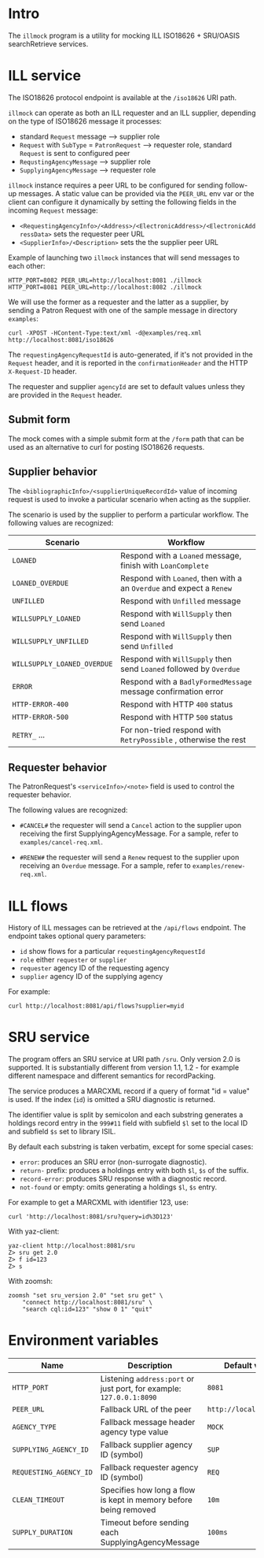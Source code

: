 # Intro

The `illmock` program is a utility for mocking ILL ISO18626 + SRU/OASIS
searchRetrieve services.

# ILL service

The ISO18626 protocol endpoint is available at the `/iso18626` URI path.

`illmock` can operate as both an ILL requester and an ILL supplier, depending
on the type of ISO18626 message it processes:

  * standard `Request` message --> supplier role
  * `Request` with `SubType` = `PatronRequest` --> requester role, standard `Request` is sent to configured peer
  * `RequstingAgencyMessage` --> supplier role
  * `SupplyingAgencyMessage` --> requester role

`illmock` instance requires a peer URL to be configured for sending follow-up messages.
A static value can be provided via the `PEER_URL` env var or the client can configure it
dynamically by setting the following fields in the incoming `Request` message:

  * `<RequestingAgencyInfo>/<Address>/<ElectronicAddress>/<ElectronicAddressData>` sets the requester peer URL
  * `<SupplierInfo>/<Description>` sets the the supplier peer URL

Example of launching two `illmock` instances that will send messages to each
other:

    HTTP_PORT=8082 PEER_URL=http://localhost:8081 ./illmock
    HTTP_PORT=8081 PEER_URL=http://localhost:8082 ./illmock

We will use the former as a requester and the latter as a supplier, by sending
a Patron Request with one of the sample message in directory `examples`:

    curl -XPOST -HContent-Type:text/xml -d@examples/req.xml http://localhost:8081/iso18626

The `requestingAgencyRequestId` is  auto-generated, if it's not provided in the `Request` header, and it is
reported in the `confirmationHeader` and the HTTP `X-Request-ID` header.

The requester and supplier `agencyId` are set to default values unless they are provided in the `Request` header.

## Submit form

The mock comes with a simple submit form at the `/form` path that can be used as an alternative to curl for posting ISO18626 requests.

## Supplier behavior

The `<bibliographicInfo>/<supplierUniqueRecordId>` value of incoming request is used to
invoke a particular scenario when acting as the supplier.

The scenario is used by the supplier to perform a particular workflow. The
following values are recognized:

| Scenario                  | Workflow                                                             |
|---------------------------|----------------------------------------------------------------------|
|`LOANED`                   | Respond with a `Loaned` message, finish with `LoanComplete`          |
|`LOANED_OVERDUE`           | Respond with `Loaned`, then with a an `Overdue` and expect a `Renew` |
|`UNFILLED`                 | Respond with `Unfilled` message                                      |
|`WILLSUPPLY_LOANED`        | Respond with `WillSupply` then send `Loaned`                         |
|`WILLSUPPLY_UNFILLED`      | Respond with `WillSupply` then send `Unfilled`                       |
|`WILLSUPPLY_LOANED_OVERDUE`| Respond with `WillSupply` then send `Loaned` followed by `Overdue`   |
|`ERROR`                    | Respond with a `BadlyFormedMessage` message confirmation error       |
|`HTTP-ERROR-400`           | Respond with HTTP `400` status                                       |
|`HTTP-ERROR-500`           | Respond with HTTP `500` status                                       |
|`RETRY_` ...               | For non-tried respond with `RetryPossible` , otherwise the rest      |

## Requester behavior

The PatronRequest's `<serviceInfo>/<note>` field is used to control the requester behavior.

The following values are recognized:

  * `#CANCEL#` the requester will send a `Cancel` action to the supplier upon receiving the first SupplyingAgencyMessage.
  For a sample, refer to `examples/cancel-req.xml`.

  * `#RENEW#` the requester will send a `Renew` request to the supplier upon receiving an `Overdue` message.
  For a sample, refer to `examples/renew-req.xml`.

# ILL flows

History of ILL messages can be retrieved at the `/api/flows` endpoint.
The endpoint takes optional query parameters:

  * `id` show flows for a particular `requestingAgencyRequestId`
  * `role` either `requester` or `supplier`
  * `requester` agency ID of the requesting agency
  * `supplier` agency ID of the supplying agency

For example:

    curl http://localhost:8081/api/flows?supplier=myid

# SRU service

The program offers an SRU service at URI path `/sru`. Only version 2.0
is supported. It is substantially different from version 1.1, 1.2 -
for example different namespace and different semantics for recordPacking.

The service produces a MARCXML record if a query of format "id = value" is
used. If the index (`id`) is omitted a SRU diagnostic is returned.

The identifier value is split by semicolon and each substring generates a holdings record entry
in the `999#11` field with subfield `$l` set to the local ID and subfield `$s` set to library ISIL.

By default each substring is taken verbatim, except for some special cases:

  * `error`: produces an SRU error (non-surrogate diagnostic).
  * `return-` prefix: produces a holdings entry with both `$l`, `$s` of the suffix.
  * `record-error`: produces SRU response with a diagnostic record.
  * `not-found` or empty: omits generating a holdings `$l`, `$s` entry.

For example to get a MARCXML with identifier 123, use:

    curl 'http://localhost:8081/sru?query=id%3D123'

With yaz-client:

    yaz-client http://localhost:8081/sru
    Z> sru get 2.0
    Z> f id=123
    Z> s

With zoomsh:

    zoomsh "set sru_version 2.0" "set sru get" \
        "connect http://localhost:8081/sru" \
        "search cql:id=123" "show 0 1" "quit"

# Environment variables

| Name                  | Description                                                          | Default value         |
|-----------------------|----------------------------------------------------------------------|-----------------------|
|`HTTP_PORT`            | Listening `address:port` or just port, for example: `127.0.0.1:8090` |`8081`                 |
|`PEER_URL`             | Fallback URL of the peer                                             |`http://localhost:8081`|
|`AGENCY_TYPE`          | Fallback message header agency type value                            |`MOCK`                 |
|`SUPPLYING_AGENCY_ID`  | Fallback supplier agency ID (symbol)                                 |`SUP`                  |
|`REQUESTING_AGENCY_ID` | Fallback requester agency ID (symbol)                                |`REQ`                  |
|`CLEAN_TIMEOUT`        | Specifies how long a flow is kept in memory before being removed     |`10m`                  |
|`SUPPLY_DURATION`      | Timeout before sending each SupplyingAgencyMessage                   |`100ms`                |
